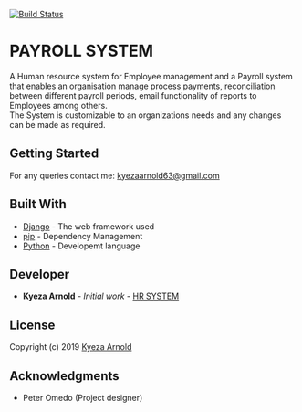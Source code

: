 [![Build Status](https://travis-ci.com/Kyeza/web_system.svg?branch=uganda-master)](https://travis-ci.com/Kyeza/web_system)

# PAYROLL SYSTEM

A Human resource system for Employee management and a Payroll system that enables an organisation manage process 
payments, reconciliation between different payroll periods, email functionality of reports to Employees among others.
<br>
The System is customizable to an organizations needs and any changes can be made as required. 

## Getting Started

For any queries contact me: kyezaarnold63@gmail.com



## Built With

* [Django](http://www.dropwizard.io/1.0.2/docs/) - The web framework used
* [pip](https://maven.apache.org/) - Dependency Management
* [Python](https://rometools.github.io/rome/) - Developemt language 

## Developer

* **Kyeza Arnold** - *Initial work* - [HR SYSTEM](https://github.com/Kyeza/web_system)

## License

Copyright (c) 2019 [Kyeza Arnold](https://github.com/Kyeza)

## Acknowledgments

* Peter Omedo (Project designer)
